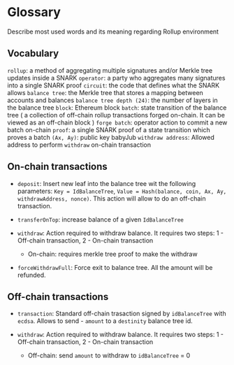 # Glossary
Describe most used words and its meaning regarding Rollup environment

## Vocabulary
`rollup`: a method of aggregating multiple signatures and/or Merkle tree updates inside a SNARK
`operator`: a party who aggregates many signatures into a single SNARK proof
`circuit`: the code that defines what the SNARK allows
`balance tree`: the Merkle tree that stores a mapping between accounts and balances
`balance tree depth (24)`: the number of layers in the balance tree
`block`: Ethereum block
`batch`: state transition of the balance tree ( a collection of off-chain rollup transactions forged on-chain. It can be viewed as an off-chain block )
`forge batch`: operator action to commit a new batch on-chain
`proof`: a single SNARK proof of a state transition which proves a batch
`(Ax, Ay)`: public key babyJub
`withdraw address`: Allowed address to perform `withdraw` on-chain transaction

## On-chain transactions

- `deposit`: Insert new leaf into the balance tree wit the following parameters: `Key = IdBalanceTree`, `Value = Hash(balance, coin, Ax, Ay, withdrawAddress, nonce)`. This action will allow to do an off-chain transaction.

- `transferOnTop`: increase balance of a given `IdBalanceTree`

- `withdraw`: Action required to withdraw balance. It requires two steps: 1 - Off-chain transaction, 2 - On-chain transaction
  - On-chain: requires merkle tree proof to make the withdraw

- `forceWithdrawFull`: Force exit to balance tree. All the amount will be refunded.

## Off-chain transactions

- `transaction`: Standard off-chain trasaction signed by `idBalanceTree` with `ecdsa`. Allows to send - `amount` to a `destinity` balance tree id.

- `withdraw`: Action required to withdraw balance. It requires two steps: 1 - Off-chain transaction, 2 - On-chain transaction
  - Off-chain: send `amount` to withdraw to `idBalanceTree` = 0

